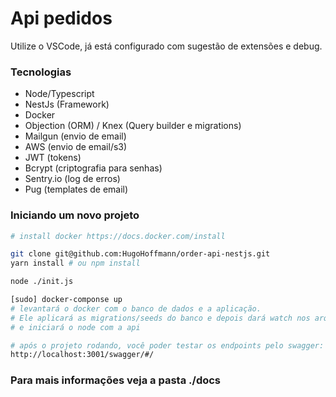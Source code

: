 Api pedidos
==================

Utilize o VSCode, já está configurado com sugestão de extensões e debug.

### Tecnologias

* Node/Typescript
* NestJs (Framework)
* Docker
* Objection (ORM) / Knex (Query builder e migrations)
* Mailgun (envio de email)
* AWS (envio de email/s3)
* JWT (tokens)
* Bcrypt (criptografia para senhas)
* Sentry.io (log de erros)
* Pug (templates de email)

### Iniciando um novo projeto

```bash
# install docker https://docs.docker.com/install

git clone git@github.com:HugoHoffmann/order-api-nestjs.git
yarn install # ou npm install

node ./init.js

[sudo] docker-componse up
# levantará o docker com o banco de dados e a aplicação.
# Ele aplicará as migrations/seeds do banco e depois dará watch nos arquivos
# e iniciará o node com a api

# após o projeto rodando, você poder testar os endpoints pelo swagger:
http://localhost:3001/swagger/#/
```

### Para mais informações veja a pasta ./docs
